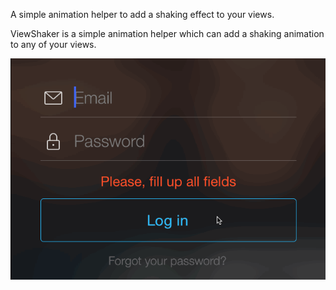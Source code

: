 A simple animation helper to add a shaking effect to your views.

ViewShaker is a simple animation helper which can add a shaking animation to any of your views. 

![Example image](https://raw.githubusercontent.com/ArtFeel/AFViewShaker/master/example.gif)